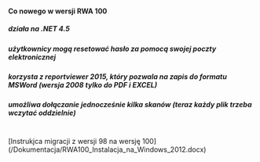 #### Co nowego w wersji RWA 100

##### działa na .NET 4.5

##### użytkownicy mogą resetować hasło za pomocą swojej poczty elektronicznej

##### korzysta z reportviewer 2015, który pozwala na zapis do formatu MSWord (wersja 2008 tylko do PDF i EXCEL)

##### umożliwa dołączanie jednocześnie kilka skanów (teraz każdy plik trzeba wczytać oddzielnie)
<br>
[Instrukjca migracji z wersji 98 na wersję 100](/Dokumentacja/RWA100_Instalacja_na_Windows_2012.docx)

<br>
<br>
